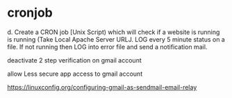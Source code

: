 # cronjob

d. Create a CRON job [Unix Script) which will check if a website is running is running (Take Local Apache Server URLJ. LOG every 5 minute status on a file. If not running then LOG into error file and send a notification mail.

deactivate 2 step verification on gmail account

allow Less secure app access to gmail account

https://linuxconfig.org/configuring-gmail-as-sendmail-email-relay


